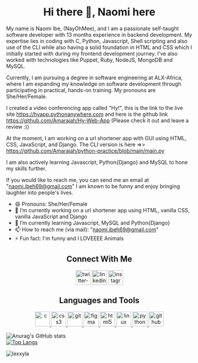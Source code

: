 <h1 align="center"> Hi there 👋, Naomi here</h1>
<p>My name is Naomi Ibe, (NayOhMee), and I am a passionate self-taught software developer with 13 months experience in backend development. My expertise lies in coding with C, Python, Javascript, Shell scripting and also use of the CLI while also having a solid foundation in HTML and CSS which I initially started with during my frontend development journey. I've also worked with technologies like Puppet, Ruby, NodeJS, MongoDB and MySQL.

Currently, I am pursuing a degree in software engineering at ALX-Africa, where I am expanding my knowledge on software development through participating in practical, hands-on training. My pronouns are She/Her/Female.

I created a video conferencing app called "Hy!", this is the link to the live site https://hyapp.pythonanywhere.com  and here is the github link https://github.com/Amarajah/Hy-Web-App (Please check it out and leave a review :))

At the moment, I am working on a url shortener app with GUI using HTML, CSS, JavaScript, and Django. The CLI version is here =>> https://github.com/Amarajah/python-practice/blob/main/main.py

I am also actively learning Javascript, Python{Django} and MySQL to hone my skills further.

If you would like to reach me, you can send me an email at "naomi.ibeh69@gmail.com" I am known to be funny and enjoy bringing laughter into people's lives.</p>
- 😄 Pronouns: She/Her/Female
- 🔭 I’m currently working on a url shortener app using HTML, vanilla CSS, vanilla JavaScript and Django
- 🌱 I’m currently learning Javascript, MySQL and Python{Django}
- 📫 How to reach me (via mail): "naomi.ibeh69@gmail.com"
- ⚡ Fun fact: I'm funny and I LOVEEEE Animals


<h2 align="center">Connect With Me</h2>
<p align="center">
<a href="https://twitter.com/Amarajah7" target="blank"><img align="center" src="https://cdn-icons-png.flaticon.com/128/1384/1384065.png" alt="twitter-logo" height="40" width="40"/></a>
<a href="https://www.linkedin.com/in/ibe-naomi" target="blank"><img align="center" src="https://cdn-icons-png.flaticon.com/128/2504/2504923.png" alt="linkedin-logo" height="40" width="40" /></a>
<a href="https://instagram.com/naomi_amarachi" target="blank"><img align="center" src="https://cdn-icons-png.flaticon.com/128/174/174855.png" alt="instagrm-logo" height="40" width="40" /></a>
</p>

<h2 align="center">Languages and Tools</h2>
<p align="center">
<a href="https://www.cprogramming.com/" target="_blank"> <img src="https://cdn-icons-png.flaticon.com/128/3665/3665923.png" alt="c" width="40" height="40"/> </a>
<a href="https://www.w3schools.com/css/" target="_blank"> <img src="https://cdn-icons-png.flaticon.com/128/919/919826.png" alt="css3" width="40" height="40"/> </a>
<a href="https://git-scm.com/" target="_blank"> <img src="https://www.vectorlogo.zone/logos/git-scm/git-scm-icon.svg" alt="git" width="40" height="40"/> </a>
<a href="https://www.figma.com/" target="_blank"> <img src="https://www.vectorlogo.zone/logos/figma/figma-icon.svg" alt="figma" width="40" height="40"/> </a>
<a href="https://www.w3.org/html/" target="_blank"> <img src="https://cdn-icons-png.flaticon.com/128/5968/5968267.png" alt="html5" width="40" height="40"/> </a>
<a href="https://www.linux.org/" target="_blank"> <img src="https://cdn-icons-png.flaticon.com/128/2333/2333187.png" alt="linux" width="40" height="40"/> </a>
<a href="https://www.python.org" target="_blank"> <img src="https://cdn-icons-png.flaticon.com/128/5968/5968350.png" alt="python" width="40" height="40"/> </a>
<a href="https://www.github.com" target = "blank"><img src="https://cdn-icons-png.flaticon.com/128/270/270798.png" alt="github" width="40" height="40"></a>
 </p>
 
 ![Anurag's GitHub stats](https://github-readme-stats.vercel.app/api?username=Amarajah&show_icons=true&theme=transparent) <br>
 [![Top Langs](https://github-readme-stats.vercel.app/api/top-langs/?username=Amarajah)](https://github.com/anuraghazra/github-readme-stats) <br>
 <p><img align="center" src="https://github-readme-streak-stats.herokuapp.com/?user=lexxyla&" alt="lexxyla" /></p>
 
<!--
**Amarajah/Amarajah** is a ✨ _special_ ✨ repository because its `README.md` (this file) appears on your GitHub profile.

Here are some ideas to get you started:

- 🔭 I’m currently working on ...
- 🌱 I’m currently learning ...
- 👯 I’m looking to collaborate on ...
- 🤔 I’m looking for help with ...
- 💬 Ask me about ...
- 📫 How to reach me: ...
- 😄 Pronouns: ...
- ⚡ Fun fact: ...
-->
